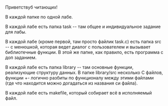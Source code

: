 Приветствуб читающих! 

В каждой папке по одной лабе.

В каждой лабе есть папка task -- там общее и индивидуальное задание для лабы.

В каждой лабе (кроме первой, там просто файлик task.c) есть папка src -- с менюшкой, которая ведет диалог с пользователем и вызывает библиотечные функции. В этой же папке, как правило, есть программа с доп заданием.

В каждой лабе есть папка library -- там основные функции, реализующие структуру данных. В папке library/src несколько C файлов, функции +- логично разбиты по функционалу между этими файлами (где что находится можно догадаться из названия си файла).

В каждой лабе есть makefile, который собирает всё в исполняемый файл.
